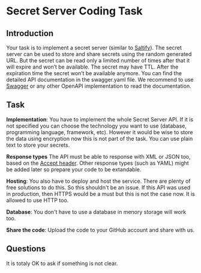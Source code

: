 # Secret Server Coding Task

## Introduction
Your task is to implement a secret server (similar to [Saltify](https://www.saltify.io/)). The
secret server can be used to store and share secrets using the random generated URL. But the secret
can be read only a limited number of times after that it will expire and won’t be available. The
secret may have TTL. After the expiration time the secret won’t be available anymore. You can find
the detailed API documentation in the swagger.yaml file. We recommend to use [Swagger](https://editor.swagger.io/)
or any other OpenAPI implementation to read the documentation. 

## Task
**Implementation**: You have to implement the whole Secret Server API. If it is not specified you can choose the technology
you want to use (database, programming language, framework, etc). However it would be wise to store the data using encryption now this is not part of the task. You can use plain text to store your secrets.

**Response types**
The API must be able to response with XML or JSON too, based on the [Accept header](https://developer.mozilla.org/en-US/docs/Web/HTTP/Headers/Accept). Other response types (such as YAML) might be added later so prepare your code to be extandable. 

**Hosting**: You also have to deploy and host the service. There are plenty of free solutions to do this. So this shouldn't
be an issue. If this API was used in production, then HTTPS would be a must but this is not the case now. It is allowed to use HTTP too.

**Database**: You don't have to use a database in menory storage will work too. 

**Share the code**: Upload the code to your GitHub account and share with us.

## Questions
It is totaly OK to ask if something is not clear. 

